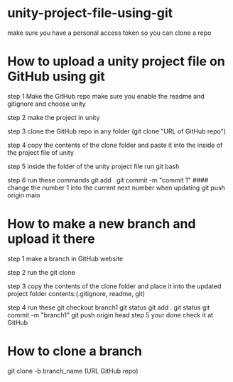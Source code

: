 # unity-project-file-using-git
make sure you have a personal access token so you can clone a repo

# How to upload a unity project file on GitHub using git

step 1 Make the GitHub repo
make sure you enable the readme and gitignore and choose unity

step 2 make the project in unity

step 3 clone the GitHub repo in any folder (git clone "URL of GitHub repo")

step 4 copy the contents of the clone folder and paste it into the inside of the project file of unity

step 5 inside the folder of the unity project file run git bash 

step 6 run these commands 
git add .
git commit -m "commit 1"  #### change the number 1 into the current next number when updating
git push origin main

# How to make a new branch and upload it there

step 1 make a branch in GitHub website 

step 2 run the git clone 

step 3 copy the contents of the clone folder and place it into the updated project folder contents:(.gitignore, readme, git)

step 4 run these
git checkout branch1
git status
git add . 
git status
git commit -m "branch1"
git push origin head
step 5 your done check it at GitHub

# How to clone a branch
git clone -b branch_name (URL GitHub repo)
